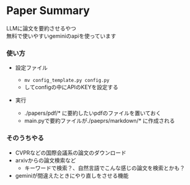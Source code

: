 # Paper Summary
LLMに論文を要約させるやつ  
無料で使いやすいgeminiのapiを使っています  

### 使い方
- 設定ファイル
    - `mv config_template.py config.py`
    - してconfigの中にAPIのKEYを設定する

- 実行
    - ./papers/pdf/* に要約したいpdfのファイルを置いておく
    - main.pyで要約ファイルが./paeprs/markdown/* に作成される


### そのうちやる
- CVPRなどの国際会議系の論文のダウンロード
- arxivからの論文検索など
    - キーワードで検索？、自然言語でこんな感じの論文を検索とかも？
- geminiが間違えたときにやり直しをさせる機能